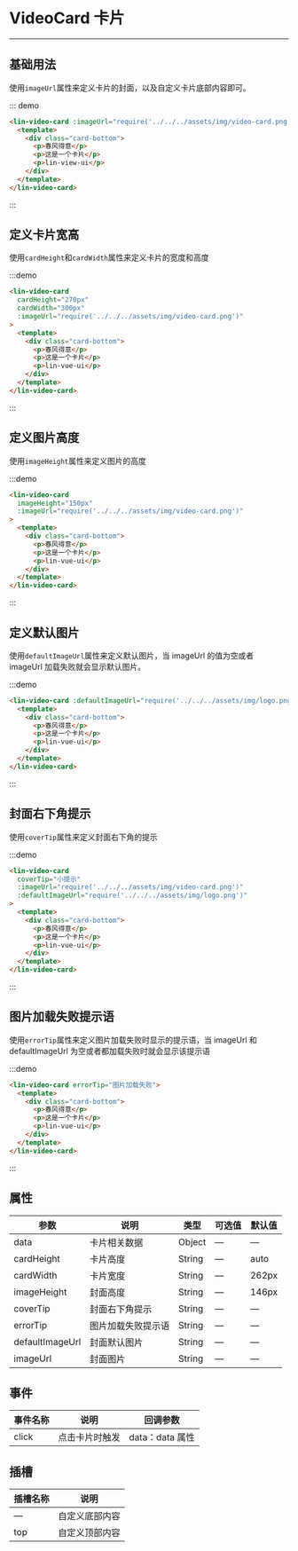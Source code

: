 <style lang="scss" scoped>
.card-bottom {
  height: 102px;
  padding: 16px;
  box-sizing: border-box;
  display: flex;
  flex-direction: column;
  justify-content: space-between;
  > p {
    font-size: 12px;
    font-weight: 400;
    color: #666;
    margin: 0;
    &:nth-child(1) {
      font-size: 14px;
      font-weight: 400;
      color: #333;
    }
  }
}
</style>

# VideoCard 卡片

---

## 基础用法

使用`imageUrl`属性来定义卡片的封面，以及自定义卡片底部内容即可。

<div class='demo-block'>
    <lin-video-card 
    :imageUrl="require('../../../assets/img/video-card.png')">
      <template>
        <div class="card-bottom">
          <p>春风得意</p>
          <p>这是一个卡片</p>
          <p>lin-view-ui</p>
        </div>
      </template>
    </lin-video-card>
</div>

::: demo

```html
<lin-video-card :imageUrl="require('../../../assets/img/video-card.png')">
  <template>
    <div class="card-bottom">
      <p>春风得意</p>
      <p>这是一个卡片</p>
      <p>lin-view-ui</p>
    </div>
  </template>
</lin-video-card>
```

:::

## 定义卡片宽高

使用`cardHeight`和`cardWidth`属性来定义卡片的宽度和高度

<div class='demo-block'>
    <lin-video-card
      cardHeight="270px"
      cardWidth="300px"
      :imageUrl="require('../../../assets/img/video-card.png')"
    >
      <template>
        <div class="card-bottom">
          <p>春风得意</p>
          <p>这是一个卡片</p>
          <p>lin-vue-ui</p>
        </div>
      </template>
    </lin-video-card>
</div>

:::demo

```html
<lin-video-card
  cardHeight="270px"
  cardWidth="300px"
  :imageUrl="require('../../../assets/img/video-card.png')"
>
  <template>
    <div class="card-bottom">
      <p>春风得意</p>
      <p>这是一个卡片</p>
      <p>lin-vue-ui</p>
    </div>
  </template>
</lin-video-card>
```

:::

## 定义图片高度

使用`imageHeight`属性来定义图片的高度

<div class='demo-block'>
    <lin-video-card 
    imageHeight="150px" 
    :imageUrl="require('../../../assets/img/video-card.png')">
      <template>
        <div class="card-bottom">
          <p>春风得意</p>
          <p>这是一个卡片</p>
          <p>lin-vue-ui</p>
        </div>
      </template>
    </lin-video-card>
</div>

:::demo

```html
<lin-video-card
  imageHeight="150px"
  :imageUrl="require('../../../assets/img/video-card.png')"
>
  <template>
    <div class="card-bottom">
      <p>春风得意</p>
      <p>这是一个卡片</p>
      <p>lin-vue-ui</p>
    </div>
  </template>
</lin-video-card>
```

:::

## 定义默认图片

使用`defaultImageUrl`属性来定义默认图片，当 imageUrl 的值为空或者 imageUrl 加载失败就会显示默认图片。

<div class='demo-block'>
    <lin-video-card 
    :defaultImageUrl="require('../../../assets/img/logo.png')">
      <template>
        <div class="card-bottom">
          <p>春风得意</p>
          <p>这是一个卡片</p>
          <p>lin-vue-ui</p>
        </div>
      </template>
    </lin-video-card>
</div>

:::demo

```html
<lin-video-card :defaultImageUrl="require('../../../assets/img/logo.png')">
  <template>
    <div class="card-bottom">
      <p>春风得意</p>
      <p>这是一个卡片</p>
      <p>lin-vue-ui</p>
    </div>
  </template>
</lin-video-card>
```

:::

## 封面右下角提示

使用`coverTip`属性来定义封面右下角的提示

<div class='demo-block'>
    <lin-video-card
      coverTip="小提示"
      :imageUrl="require('../../../assets/img/video-card.png')"
      :defaultImageUrl="require('../../../assets/img/logo.png')"
    >
      <template>
        <div class="card-bottom">
          <p>春风得意</p>
          <p>这是一个卡片</p>
          <p>lin-vue-ui</p>
        </div>
      </template>
    </lin-video-card>
</div>

:::demo

```html
<lin-video-card
  coverTip="小提示"
  :imageUrl="require('../../../assets/img/video-card.png')"
  :defaultImageUrl="require('../../../assets/img/logo.png')"
>
  <template>
    <div class="card-bottom">
      <p>春风得意</p>
      <p>这是一个卡片</p>
      <p>lin-vue-ui</p>
    </div>
  </template>
</lin-video-card>
```

:::

## 图片加载失败提示语

使用`errorTip`属性来定义图片加载失败时显示的提示语，当 imageUrl 和 defaultImageUrl 为空或者都加载失败时就会显示该提示语

<div class='demo-block'>
    <lin-video-card errorTip="图片加载失败">
      <template>
        <div class="card-bottom">
          <p>春风得意</p>
          <p>这是一个卡片</p>
          <p>lin-vue-ui</p>
        </div>
      </template>
    </lin-video-card>
</div>

:::demo

```html
<lin-video-card errorTip="图片加载失败">
  <template>
    <div class="card-bottom">
      <p>春风得意</p>
      <p>这是一个卡片</p>
      <p>lin-vue-ui</p>
    </div>
  </template>
</lin-video-card>
```

:::

## 属性

| 参数            | 说明               | 类型   | 可选值 | 默认值 |
| --------------- | ------------------ | ------ | ------ | ------ |
| data            | 卡片相关数据       | Object | —      | —      |
| cardHeight      | 卡片高度           | String | —      | auto   |
| cardWidth       | 卡片宽度           | String | —      | 262px  |
| imageHeight     | 封面高度           | String | —      | 146px  |
| coverTip        | 封面右下角提示     | String | —      | —      |
| errorTip        | 图片加载失败提示语 | String | —      | —      |
| defaultImageUrl | 封面默认图片       | String | —      | —      |
| imageUrl        | 封面图片           | String | —      | —      |

## 事件

| 事件名称 | 说明           | 回调参数        |
| -------- | -------------- | --------------- |
| click    | 点击卡片时触发 | data：data 属性 |

## 插槽

| 插槽名称 | 说明           |
| -------- | -------------- |
| —        | 自定义底部内容 |
| top      | 自定义顶部内容 |
